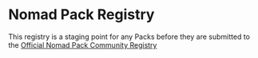 # Nomad Pack Registry

This registry is a staging point for any Packs before they are submitted to the [Official Nomad Pack Community Registry](https://github.com/hashicorp/nomad-pack-community-registry)